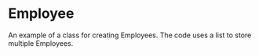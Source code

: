 # Employee
An example of a class for creating Employees. The code uses a list to store multiple Employees.
